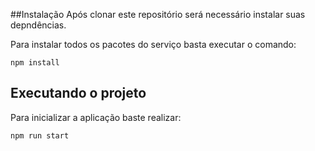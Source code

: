 ##Instalação
Após clonar este repositório será necessário instalar suas depndências.

Para instalar todos os pacotes do serviço basta executar o comando:

```
npm install
```

## Executando o projeto

Para inicializar a aplicação baste realizar:

```
npm run start
```
